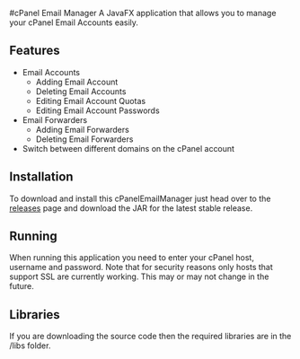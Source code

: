 #cPanel Email Manager
A JavaFX application that allows you to manage your cPanel Email Accounts easily.

## Features
- Email Accounts
    - Adding Email Account
    - Deleting Email Accounts
    - Editing Email Account Quotas
    - Editing Email Account Passwords
- Email Forwarders
    - Adding Email Forwarders
    - Deleting Email Forwarders
- Switch between different domains on the cPanel account

## Installation
To download and install this cPanelEmailManager just head over to the [releases](https://github.com/shivampaw/cPanelEmailManager/releases) page and download the JAR for the latest stable release.

## Running
When running this application you need to enter your cPanel host, username and password. Note that for security reasons only hosts that support SSL are currently working. This may or may not change in the future.

## Libraries
If you are downloading the source code then the required libraries are in the /libs folder.

